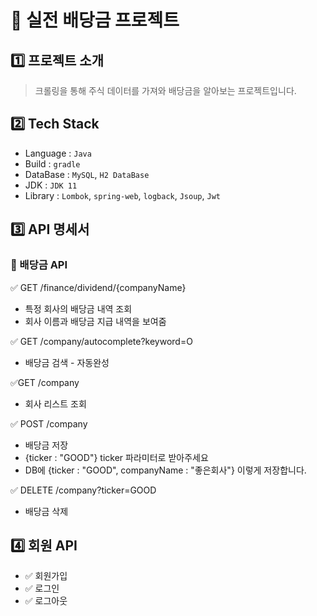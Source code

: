 # 📝 실전 배당금 프로젝트

## 1️⃣ 프로젝트 소개
> 크롤링을 통해 주식 데이터를 가져와 배당금을 알아보는 프로젝트입니다.

## 2️⃣ Tech Stack
- Language : `Java`
- Build : `gradle`
- DataBase : `MySQL`, `H2 DataBase`
- JDK : `JDK 11`
- Library : `Lombok`, `spring-web`, `logback`, `Jsoup`, `Jwt`

## 3️⃣ API 명세서
### 🎯 배당금 API
✅ GET /finance/dividend/{companyName}
- 특정 회사의 배당금 내역 조회
- 회사 이름과 배당금 지급 내역을 보여줌

✅ GET /company/autocomplete?keyword=O
- 배당금 검색 - 자동완성

✅GET /company
- 회사 리스트 조회

✅ POST /company
- 배당금 저장
- {ticker : "GOOD"} ticker 파라미터로 받아주세요
- DB에 {ticker : "GOOD", companyName : "좋은회사"} 이렇게 저장합니다.

✅ DELETE /company?ticker=GOOD
- 배당금 삭제

## 4️⃣ 회원 API
- ✅ 회원가입
- ✅ 로그인
- ✅ 로그아웃
